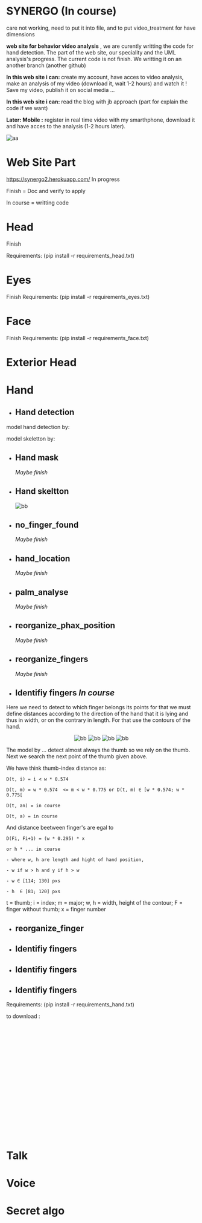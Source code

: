 # SYNERGO (In course)

care not working, need to put it into file, and to put video_treatment for have dimensions

<strong>web site for behavior video analysis</strong> , we are curently writting the code for hand detection. The part of the web site, our speciality and the UML analysis's progress. The current code is not finish. We writting it on an another branch (another github)

<strong>In this web site i can: </strong> create my account, have acces to video analysis, make an analysis of my video (download it, wait 1-2 hours) and watch it ! Save my video, publish it on social media ...

<strong>In this web site i can: </strong> read the blog with jb approach (part for explain the code if we want)

<strong>Later: Mobile :</strong> register in real time video with my smarthphone, download it and have acces to the analysis (1-2 hours later).





![aa](https://user-images.githubusercontent.com/54853371/71028191-20fd8b00-210d-11ea-90fd-2ef5c299e2af.png)

<h1>Web Site Part</h1>

https://synergo2.herokuapp.com/ In progress


Finish = Doc and verify to apply

In course = writting code

<h1>Head</h1>

  Finish

  Requirements: (pip install -r requirements_head.txt)

<h1>Eyes</h1>
  
  Finish
  Requirements: (pip install -r requirements_eyes.txt)
  
  
<h1>Face</h1>

  Finish
  Requirements: (pip install -r requirements_face.txt)
  
  
<h1>Exterior Head</h1>


<h1>Hand</h1>

    

  - <h2>Hand detection</h2>
  
  model hand detection by:
  
  model skeletton by: 
  
  - <h2>Hand mask</h2>
    <em>Maybe finish</em>
    
  - <h2>Hand skeltton</h2>
  
    ![bb](https://user-images.githubusercontent.com/54853371/72481522-17923c00-37fb-11ea-9756-60bb727a06d4.png)
    
  - <h2>no_finger_found</h2>
    <em>Maybe finish</em>
    
  - <h2>hand_location</h2>
    <em>Maybe finish</em>
    
  - <h2>palm_analyse</h2>
    <em>Maybe finish</em>
    
  - <h2>reorganize_phax_position</h2>
    <em>Maybe finish</em>
    
  - <h2>reorganize_fingers</h2>
    <em>Maybe finish</em>

  - <h2>Identifiy fingers <em>In course</em></h2> 

  <p> Here we need to detect to which finger belongs its points for that we must define distances according to the direction of the hand that it is lying and thus in width, or on the contrary in length. For that use <stron>the contours</strong> of the hand.

<center>
  

![bb](https://user-images.githubusercontent.com/54853371/72475132-9337bd00-37ea-11ea-8c55-7e78e420502a.png)
![bb](https://user-images.githubusercontent.com/54853371/72475207-c37f5b80-37ea-11ea-964e-57548bee9ca1.png)
![bb](https://user-images.githubusercontent.com/54853371/72475315-f1fd3680-37ea-11ea-9c51-4f751bfbd02f.png)
![bb](https://user-images.githubusercontent.com/54853371/72475394-178a4000-37eb-11ea-8504-d2a79fe81990.png)

</center>

The model by ... detect almost always the thumb so we rely on the thumb. Next we search the next point of the thumb given above.

We have think thumb-index distance as:

    D(t, i) = i < w * 0.574 
    
    D(t, m) = w * 0.574  <= m < w * 0.775 or D(t, m) ∈ [w * 0.574; w * 0.775[
    
    D(t, an) = in course
    
    D(t, a) = in course
    


And distance beetween finger's are egal to

    D(Fi, Fi+1) = (w * 0.295) * x 

    or h * ... in course

    - where w, h are length and hight of hand position,
    
    - w if w > h and y if h > w 
    
    - w ∈ [114; 130] pxs
    
    - h  ∈ [81; 120] pxs


t = thumb; i = index; m = major; w, h = width, height of the contour; F = finger without thumb; x = finger number



</p>


  - <h2>reorganize_finger</h2>
  
  - <h2>Identifiy fingers</h2>
  
  - <h2>Identifiy fingers</h2>
  
  - <h2>Identifiy fingers</h2>


  Requirements: (pip install -r requirements_hand.txt)

  to download :



<br><br><br><br><br><br><br><br><br><br><br><br><br><br><br><br><br>

<h1>Talk</h1>

<h1>Voice</h1>

<h1>Secret algo</h1>
